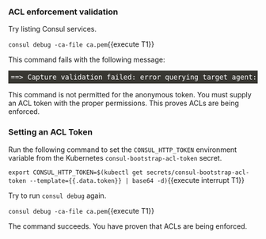 <style>
    pre.console {
        background-color: #383732 !important;
        font-family: "Fira Mono","DejaVu Sans Mono",Menlo,Consolas,"Liberation Mono",Monaco,"Lucida Console",monospace;
        color: white;
        overflow: auto;
        padding: 5px;
    }
</style>
### ACL enforcement validation

Try listing Consul services.

`consul debug -ca-file ca.pem`{{execute T1}}

This command fails with the following message:

<pre class="console">
==> Capture validation failed: error querying target agent: Unexpected response code: 403 (Permission denied). verifyconnectivity and agent address
</pre>

This command is not permitted for the anonymous token. You must supply
an ACL token with the proper permissions. This proves ACLs are being enforced.

### Setting an ACL Token

Run the following command to set the `CONSUL_HTTP_TOKEN`
environment variable from the Kubernetes `consul-bootstrap-acl-token`
secret.

`export CONSUL_HTTP_TOKEN=$(kubectl get secrets/consul-bootstrap-acl-token --template={{.data.token}} | base64 -d)`{{execute interrupt T1}}

Try to run `consul debug` again.

`consul debug -ca-file ca.pem`{{execute T1}}

The command succeeds. You have proven that ACLs are being enforced.
